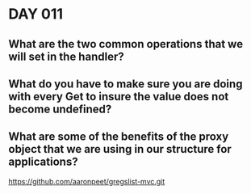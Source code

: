 # DAY 011

## What are the two common operations that we will set in the handler?

## What do you have to make sure you are doing with every Get to insure the value does not become undefined?

## What are some of the benefits of the proxy object that we are using in our structure for applications?


https://github.com/aaronpeet/gregslist-mvc.git
